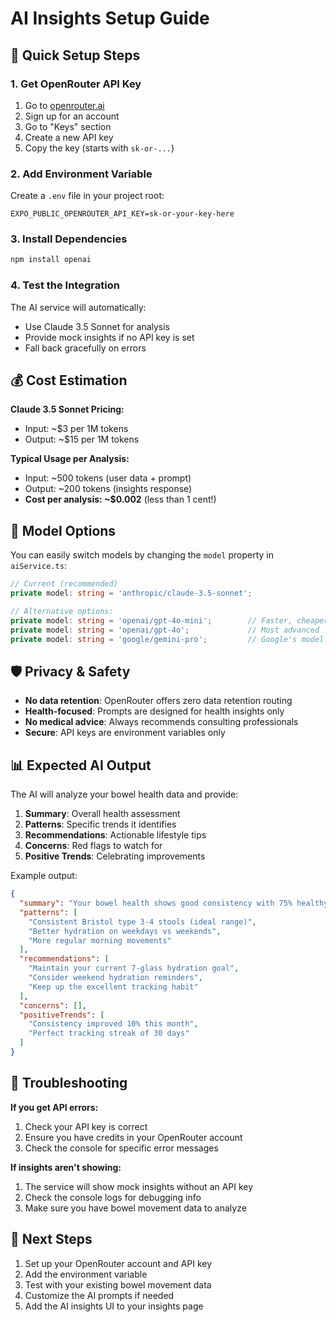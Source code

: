 # AI Insights Setup Guide

## 🚀 Quick Setup Steps

### 1. Get OpenRouter API Key
1. Go to [openrouter.ai](https://openrouter.ai)
2. Sign up for an account
3. Go to "Keys" section
4. Create a new API key
5. Copy the key (starts with `sk-or-...`)

### 2. Add Environment Variable
Create a `.env` file in your project root:
```
EXPO_PUBLIC_OPENROUTER_API_KEY=sk-or-your-key-here
```

### 3. Install Dependencies
```bash
npm install openai
```

### 4. Test the Integration
The AI service will automatically:
- Use Claude 3.5 Sonnet for analysis
- Provide mock insights if no API key is set
- Fall back gracefully on errors

## 💰 Cost Estimation

**Claude 3.5 Sonnet Pricing:**
- Input: ~$3 per 1M tokens
- Output: ~$15 per 1M tokens

**Typical Usage per Analysis:**
- Input: ~500 tokens (user data + prompt)
- Output: ~200 tokens (insights response)
- **Cost per analysis: ~$0.002** (less than 1 cent!)

## 🔧 Model Options

You can easily switch models by changing the `model` property in `aiService.ts`:

```typescript
// Current (recommended)
private model: string = 'anthropic/claude-3.5-sonnet';

// Alternative options:
private model: string = 'openai/gpt-4o-mini';        // Faster, cheaper
private model: string = 'openai/gpt-4o';             // Most advanced
private model: string = 'google/gemini-pro';         // Google's model
```

## 🛡️ Privacy & Safety

- **No data retention**: OpenRouter offers zero data retention routing
- **Health-focused**: Prompts are designed for health insights only
- **No medical advice**: Always recommends consulting professionals
- **Secure**: API keys are environment variables only

## 📊 Expected AI Output

The AI will analyze your bowel health data and provide:

1. **Summary**: Overall health assessment
2. **Patterns**: Specific trends it identifies
3. **Recommendations**: Actionable lifestyle tips
4. **Concerns**: Red flags to watch for
5. **Positive Trends**: Celebrating improvements

Example output:
```json
{
  "summary": "Your bowel health shows good consistency with 75% healthy movements. Your hydration tracking is excellent and correlates well with your regular patterns.",
  "patterns": [
    "Consistent Bristol type 3-4 stools (ideal range)",
    "Better hydration on weekdays vs weekends",
    "More regular morning movements"
  ],
  "recommendations": [
    "Maintain your current 7-glass hydration goal",
    "Consider weekend hydration reminders",
    "Keep up the excellent tracking habit"
  ],
  "concerns": [],
  "positiveTrends": [
    "Consistency improved 10% this month",
    "Perfect tracking streak of 30 days"
  ]
}
```

## 🚨 Troubleshooting

**If you get API errors:**
1. Check your API key is correct
2. Ensure you have credits in your OpenRouter account
3. Check the console for specific error messages

**If insights aren't showing:**
1. The service will show mock insights without an API key
2. Check the console logs for debugging info
3. Make sure you have bowel movement data to analyze

## 🎯 Next Steps

1. Set up your OpenRouter account and API key
2. Add the environment variable
3. Test with your existing bowel movement data
4. Customize the AI prompts if needed
5. Add the AI insights UI to your insights page
